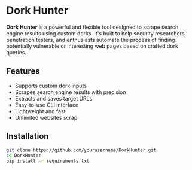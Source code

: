 # Dork Hunter

**Dork Hunter** is a powerful and flexible tool designed to scrape search engine results using custom dorks. It's built to help security researchers, penetration testers, and enthusiasts automate the process of finding potentially vulnerable or interesting web pages based on crafted dork queries.

## Features

- Supports custom dork inputs  
- Scrapes search engine results with precision  
- Extracts and saves target URLs  
- Easy-to-use CLI interface  
- Lightweight and fast  
- Unlimited websites scrap

## Installation

```bash
git clone https://github.com/yourusername/DorkHunter.git
cd DorkHunter
pip install -r requirements.txt
